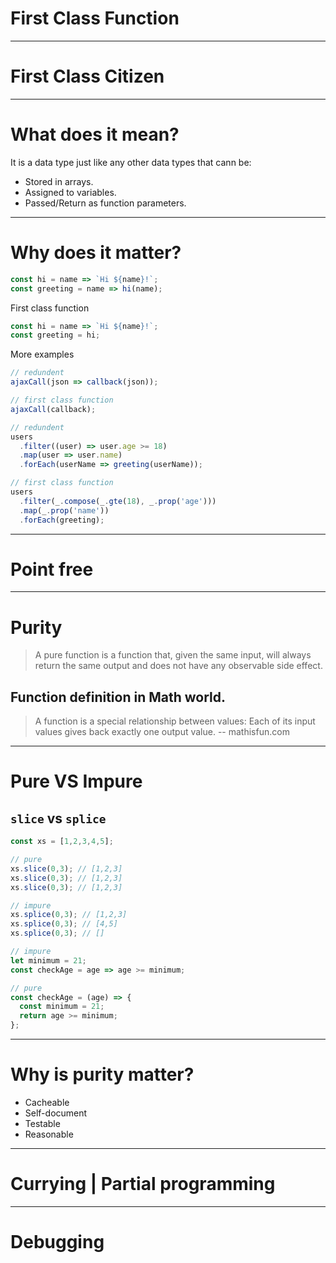 # First Class Function

---

# First Class Citizen

---

# What does it mean?

It is a data type just like any other data types that cann be:

* Stored in arrays.
* Assigned to variables.
* Passed/Return as function parameters.

---

# Why does it matter?

```js
const hi = name => `Hi ${name}!`;
const greeting = name => hi(name);
```

First class function
```js
const hi = name => `Hi ${name}!`;
const greeting = hi;
```

More examples
```js
// redundent
ajaxCall(json => callback(json));

// first class function
ajaxCall(callback);
```

```js
// redundent
users
  .filter((user) => user.age >= 18)
  .map(user => user.name)
  .forEach(userName => greeting(userName));

// first class function
users
  .filter(_.compose(_.gte(18), _.prop('age')))
  .map(_.prop('name'))
  .forEach(greeting);
```

---

# Point free

---

# Purity

> A pure function is a function that, given the same input, will always return the same output and does not have any observable side effect.

## Function definition in Math world.

> A function is a special relationship between values: Each of its input values gives back exactly one output value.
> -- mathisfun.com

---

# Pure VS Impure

## `slice` vs `splice`

```js
const xs = [1,2,3,4,5];

// pure
xs.slice(0,3); // [1,2,3]
xs.slice(0,3); // [1,2,3]
xs.slice(0,3); // [1,2,3]

// impure
xs.splice(0,3); // [1,2,3]
xs.splice(0,3); // [4,5]
xs.splice(0,3); // []
```

```js
// impure
let minimum = 21;
const checkAge = age => age >= minimum;

// pure
const checkAge = (age) => {
  const minimum = 21;
  return age >= minimum;
};
```

---

# Why is purity matter?

* Cacheable
* Self-document
* Testable
* Reasonable

---

# Currying | Partial programming

---

# Debugging
